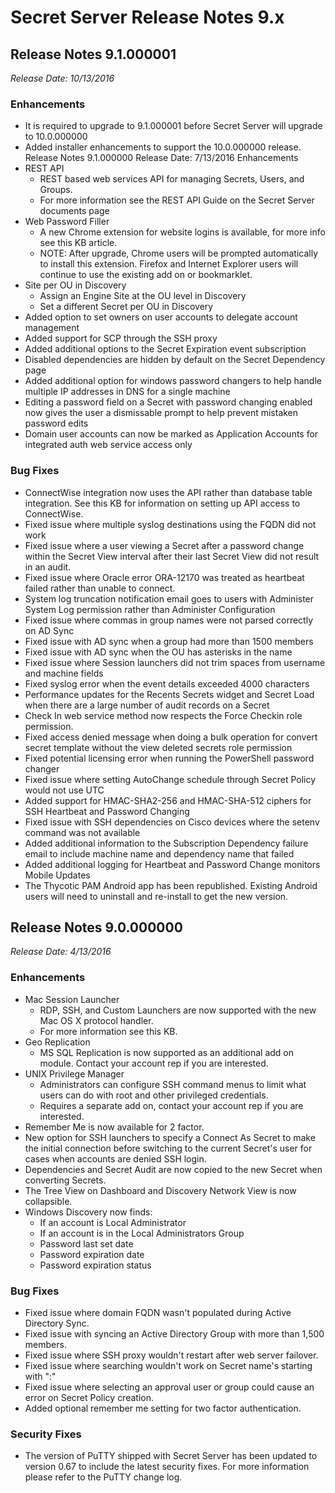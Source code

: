 [display]: # "search,content,print"
[priority]: #
[tags]: # "Release Notes"
[title]: # "Secret Server Release Notes 9.x"

# Secret Server Release Notes 9.x

## Release Notes 9.1.000001

_Release Date: 10/13/2016_

### Enhancements

- It is required to upgrade to 9.1.000001 before Secret Server will upgrade to 10.0.000000
- Added installer enhancements to support the 10.0.000000 release. Release Notes 9.1.000000 Release Date: 7/13/2016 Enhancements
- REST API
  - REST based web services API for managing Secrets, Users, and Groups.
  - For more information see the REST API Guide on the Secret Server documents page
- Web Password Filler
  - A new Chrome extension for website logins is available, for more info see this KB article.
  - NOTE: After upgrade, Chrome users will be prompted automatically to install this extension. Firefox and Internet Explorer users will continue to use the existing add on or bookmarklet.
- Site per OU in Discovery
  - Assign an Engine Site at the OU level in Discovery
  - Set a different Secret per OU in Discovery
- Added option to set owners on user accounts to delegate account management
- Added support for SCP through the SSH proxy
- Added additional options to the Secret Expiration event subscription
- Disabled dependencies are hidden by default on the Secret Dependency page
- Added additional option for windows password changers to help handle multiple IP addresses in DNS for a single machine
- Editing a password field on a Secret with password changing enabled now gives the user a dismissable prompt to help prevent mistaken password edits
- Domain user accounts can now be marked as Application Accounts for integrated auth web service access only

### Bug Fixes

- ConnectWise integration now uses the API rather than database table integration. See this KB for information on setting up API access to ConnectWise.
- Fixed issue where multiple syslog destinations using the FQDN did not work
- Fixed issue where a user viewing a Secret after a password change within the Secret View interval after their last Secret View did not result in an audit.
- Fixed issue where Oracle error ORA-12170 was treated as heartbeat failed rather than unable to connect.
- System log truncation notification email goes to users with Administer System Log permission rather than Administer Configuration
- Fixed issue where commas in group names were not parsed correctly on AD Sync
- Fixed issue with AD sync when a group had more than 1500 members
- Fixed issue with AD sync when the OU has asterisks in the name
- Fixed issue where Session launchers did not trim spaces from username and machine fields
- Fixed syslog error when the event details exceeded 4000 characters
- Performance updates for the Recents Secrets widget and Secret Load when there are a large number of audit records on a Secret
- Check In web service method now respects the Force Checkin role permission.
- Fixed access denied message when doing a bulk operation for convert secret template without the view deleted secrets role permission
- Fixed potential licensing error when running the PowerShell password changer
- Fixed issue where setting AutoChange schedule through Secret Policy would not use UTC
- Added support for HMAC-SHA2-256 and HMAC-SHA-512 ciphers for SSH Heartbeat and Password Changing
- Fixed issue with SSH dependencies on Cisco devices where the setenv command was not available
- Added additional information to the Subscription Dependency failure email to include machine name and dependency name that failed
- Added additional logging for Heartbeat and Password Change monitors Mobile Updates
- The Thycotic PAM Android app has been republished. Existing Android users will need to uninstall and re-install to get the new version.

## Release Notes 9.0.000000

_Release Date: 4/13/2016_

### Enhancements

- Mac Session Launcher
  - RDP, SSH, and Custom Launchers are now supported with the new Mac OS X protocol handler.
  - For more information see this KB.
- Geo Replication
  - MS SQL Replication is now supported as an additional add on module. Contact your account rep if you are interested.
- UNIX Privilege Manager
  - Administrators can configure SSH command menus to limit what users can do with root and other privileged credentials.
  - Requires a separate add on, contact your account rep if you are interested.
- Remember Me is now available for 2 factor.
- New option for SSH launchers to specify a Connect As Secret to make the initial connection before switching to the current Secret's user for cases when accounts are denied SSH login.
- Dependencies and Secret Audit are now copied to the new Secret when converting Secrets.
- The Tree View on Dashboard and Discovery Network View is now collapsible.
- Windows Discovery now finds:
  - If an account is Local Administrator
  - If an account is in the Local Administrators Group
  - Password last set date
  - Password expiration date
  - Password expiration status

### Bug Fixes

- Fixed issue where domain FQDN wasn't populated during Active Directory Sync.
- Fixed issue with syncing an Active Directory Group with more than 1,500 members.
- Fixed issue where SSH proxy wouldn't restart after web server failover.
- Fixed issue where searching wouldn't work on Secret name's starting with ":"
- Fixed issue where selecting an approval user or group could cause an error on Secret Policy creation.
- Added optional remember me setting for two factor authentication.

### Security Fixes

- The version of PuTTY shipped with Secret Server has been updated to version 0.67 to include the latest security fixes. For more information please refer to the PuTTY change log.



